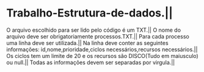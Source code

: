 # Trabalho-Estrutura-de-dados.||
O arquivo escolhido para ser lido pelo código é um TXT.||
O nome do arquivo deve ser obrigatoriamente processos.TXT.||
Para cada processo uma linha deve ser utilizada.||
Na linha deve conter as seguintes informações: id,nome,prioridade,ciclos necessários,recursos necessários.||
Os ciclos tem um limite de 20 e os recursos são DISCO(Tudo em maiusculo) ou null.||
Todas as informações devem ser separadas por virgula.||
